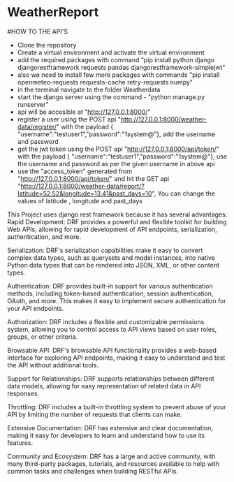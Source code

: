 # WeatherReport
#HOW TO THE API'S

- Clone the repository
- Create a virtual environment and activate the virtual environment
- add the required packages with command "pip install python django djangorestframework requests pandas djangorestframework-simplejwt"
- also we need to install few more packages with commands "pip install openmeteo-requests requests-cache retry-requests numpy"
- in the terminal navigate to the folder Weatherdata
- start the django server using the command - "python manage.py runserver"
- api will be accesible at "http://127.0.0.1:8000/"
- register a user using the POST  api "http://127.0.0.1:8000/weather-data/register/" with the payload { "username":"testuser1","password":"1system@"}, add the username and password
- get the jwt token using the POST api "http://127.0.0.1:8000/api/token/" with the payload  { "username":"testuser1","password":"1system@"}, use the username and password as per the given username in above api
- use the "access_token" generated from "http://127.0.0.1:8000/api/token/" and hit the GET api "http://127.0.0.1:8000/weather-data/report/?latitude=52.52&longitude=13.41&past_days=10", You can change the values of latitude , longitude and past_days

  
This Project uses django rest framework because it has several advantages:
Rapid Development: DRF provides a powerful and flexible toolkit for building Web APIs, allowing for rapid development of API endpoints, serialization, authentication, and more.

Serialization: DRF's serialization capabilities make it easy to convert complex data types, such as querysets and model instances, into native Python data types that can be rendered into JSON, XML, or other content types.

Authentication: DRF provides built-in support for various authentication methods, including token-based authentication, session authentication, OAuth, and more. This makes it easy to implement secure authentication for your API endpoints.

Authorization: DRF includes a flexible and customizable permissions system, allowing you to control access to API views based on user roles, groups, or other criteria.

Browsable API: DRF's browsable API functionality provides a web-based interface for exploring API endpoints, making it easy to understand and test the API without additional tools.

Support for Relationships: DRF supports relationships between different data models, allowing for easy representation of related data in API responses.

Throttling: DRF includes a built-in throttling system to prevent abuse of your API by limiting the number of requests that clients can make.

Extensive Documentation: DRF has extensive and clear documentation, making it easy for developers to learn and understand how to use its features.

Community and Ecosystem: DRF has a large and active community, with many third-party packages, tutorials, and resources available to help with common tasks and challenges when building RESTful APIs.
